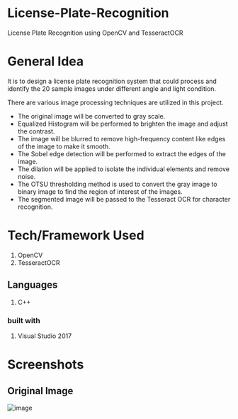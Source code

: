 # License-Plate-Recognition
License Plate Recognition using OpenCV and TesseractOCR

# General Idea
It is to design a license plate recognition system that could process and identify the 20 sample images under different angle and light condition.

There are various image processing techniques are utilized in this project.

* The original image will be converted to gray scale.
* Equalized Histogram will be performed to brighten the image and adjust the contrast.
* The image will be blurred to remove high-frequency content like edges of the image to make it smooth.
* The Sobel edge detection will be performed to extract the edges of the image.
* The dilation will be applied to isolate the individual elements and remove noise.
* The OTSU thresholding method is used to convert the gray image to binary image to find the region of interest of the images.
* The segmented image will be passed to the Tesseract OCR for character recognition.

# Tech/Framework Used
1. OpenCV
2. TesseractOCR

## Languages
1. C++

### built with
1. Visual Studio 2017

# Screenshots
## Original Image
![image](https://user-images.githubusercontent.com/63278063/117431277-a16b9880-af5b-11eb-9998-9bd1c10a53ae.png)


